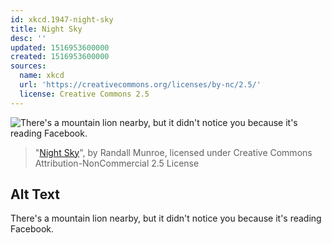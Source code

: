 ```yaml
---
id: xkcd.1947-night-sky
title: Night Sky
desc: ''
updated: 1516953600000
created: 1516953600000
sources:
  name: xkcd
  url: 'https://creativecommons.org/licenses/by-nc/2.5/'
  license: Creative Commons 2.5
---
```

![There's a mountain lion nearby, but it didn't notice you because it's reading Facebook.](https://imgs.xkcd.com/comics/night_sky.png)
> "[Night Sky](https://xkcd.com/1947/)", by Randall Munroe, licensed under Creative Commons Attribution-NonCommercial 2.5 License

## Alt Text
There's a mountain lion nearby, but it didn't notice you because it's reading Facebook.
